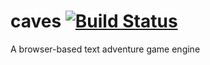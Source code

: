 # caves [![Build Status](https://travis-ci.org/DigitalMugen/caves.svg?branch=master)](https://travis-ci.org/DigitalMugen/caves)
A browser-based text adventure game engine 
